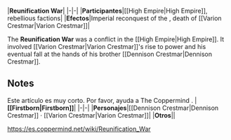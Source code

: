 |**Reunification War**|
|-|-|
|**Participantes**|[[High Empire\|High Empire]], rebellious factions|
|**Efectos**|Imperial reconquest of the , death of [[Varion Crestmar\|Varion Crestmar]]|

The **Reunification War** was a conflict in the [[High Empire\|High Empire]].
It involved [[Varion Crestmar\|Varion Crestmar]]'s rise to power and his eventual fall at the hands of his brother [[Dennison Crestmar\|Dennison Crestmar]].

## Notes

Este artículo es muy corto. Por favor, ayuda a The Coppermind .
|**[[Firstborn\|Firstborn]]**|
|-|-|
|**Personajes**|[[Dennison Crestmar\|Dennison Crestmar]] · [[Varion Crestmar\|Varion Crestmar]]|
|**Otros**||



https://es.coppermind.net/wiki/Reunification_War